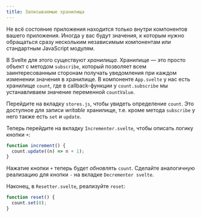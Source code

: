 ```yaml
---
title: Записываемые хранилища
---
```


Не всё состояние приложения находится только внутри компонентов вашего приложения. Иногда у вас будут значения, к которым нужно обращаться сразу нескольким независимым компонентам или стандартным JavaScript модулям.

В Svelte для этого существуют _хранилища_. Хранилище — это просто объект с методом `subscribe`, который позволяет всем заинтересованным сторонам получать уведомления при каждом изменении значения в хранилище. В компоненте `App.svelte` у нас есть хранилище `count`, где в callback-функции у `count.subscribe` мы устанавливаем значение переменной `countValue`.

Перейдите на вкладку `stores.js`, чтобы увидеть определение `count`. Это доступное для записи _writable_ хранилище, т.е. кроме метода `subscribe` у него также есть `set` и `update`.

Теперь перейдите на вкладку `Incrementer.svelte`, чтобы описать логику кнопки `+`:

```js
function increment() {
  count.update((n) => n + 1);
}
```

Нажатие кнопки `+` теперь будет _обновлять_ `count`. Сделайте аналогичную реализацию для кнопки `-` на вкладке `Decrementer svelte`.

Наконец, в `Resetter.svelte`, реализуйте `reset`:

```js
function reset() {
  count.set(0);
}
```
